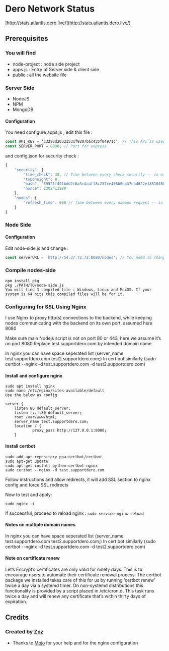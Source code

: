 # Dero Network Status

[http://stats.atlantis.dero.live/](http://stats.atlantis.dero.live/)

## Prerequisites

### You will find

* node-project : node side project
* apps.js : Entry of Server side & client side
* public : all the website file

### Server Side

* NodeJS
* NPM
* MongoDB

#### Configuration

You need configure apps.js ; edit this file :
```javascript
const API_KEY = ‘c3295d20321531f9207bbc435f04971c’; // This API is used to geolocate nodes during their first connection. 
const SERVER_PORT = 8080; // Port for express
```

and config.json for security check :

```javascript
{
	"security": {
		"time_check": 30, // Time between every check security -- in minutes
		"topoheight": 8,
		"hash": "59521f49fbdd2c6a3cdaaff8c287ce408b0e437dbd622e1381640014fdcb9c78",
		"nonce": 2302413880
	},
	"nodes": {
		"refresh_time": 900 // Time between every daemon request -- in milliseconds
	}
}
```

### Node Side

#### Configuration

Edit node-side.js and change : 
```javascript
const serverURL = 'http://54.37.72.72:8080/nodes'; // You need to change IP and PORT. You need to set same port like server side
```


### Compile nodes-side 

```
npm install pkg
pkg ./PATH/TO/node-side.js
You will find 3 compiled file : Windows, Linux and MacOS. If your system is 64 bits this compiled files will be for it.
```

### Configuring for SSL Using Nginx

I use Nginx to proxy http(s) connections to the backend, while keeping nodes communicating with the backend on its own port, assumed here 8080

Make sure main Nodejs script is not on port 80 or 443, here we assume it’s on port 8080
Replace test.supportdero.com by intended domain name

In nginx you can have space seperated list (server_name test.supportdero.com test2.supportdero.com;)
In cert bot similarly (sudo certbot --nginx -d test.supportdero.com -d test2.supportdero.com)

#### Install and configure nginx

```
sudo apt install nginx
sudo nano /etc/nginx/sites-available/default
Use the below as config
```

```
server {
    listen 80 default_server;
    listen [::]:80 default_server;
    root /var/www/html;
    server_name test.supportdero.com;
    location / {
            proxy_pass http://127.0.0.1:8080;
	}
```

#### Install certbot

```
sudo add-apt-repository ppa:certbot/certbot
sudo apt-get update
sudo apt-get install python-certbot-nginx
sudo certbot --nginx -d test.supportdero.com
```

Follow instructions and allow redirects, it will add SSL section to nginx config and force SSL redirects

Now to test and apply:

`sudo nginx -t` 

If successful, proceed to reload nginx :  `sudo service nginx reload`

#### Notes on multiple domain names

In nginx you can have space seperated list (server_name test.supportdero.com test2.supportdero.com;)
In cert bot similarly (sudo certbot --nginx -d test.supportdero.com -d test2.supportdero.com)

#### Note on certificate renew

Let’s Encrypt’s certificates are only valid for ninety days. This is to encourage users to automate their certificate renewal process. The certbot package we installed takes care of this for us by running ‘certbot renew’ twice a day via a systemd timer. On non-systemd distributions this functionality is provided by a script placed in /etc/cron.d. This task runs twice a day and will renew any certificate that’s within thirty days of expiration.



## Credits

### Created by [Zoz](https://github.com/Zozor54)

* Thanks to [Mojo](https://github.com/Mojo-LB/) for your help and for the nginx configuration

